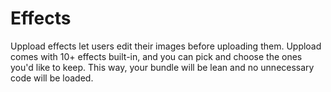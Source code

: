 # Effects

Uppload effects let users edit their images before uploading them. Uppload comes with 10+ effects built-in, and you can pick and choose the ones you'd like to keep. This way, your bundle will be lean and no unnecessary code will be loaded.
